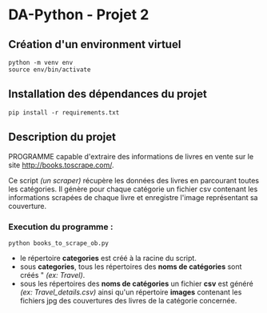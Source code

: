 # DA-Python   - Projet 2

## Création d'un environment virtuel
```
python -m venv env
source env/bin/activate
```

## Installation des dépendances du projet
```pip install -r requirements.txt```

## Description du projet

PROGRAMME capable d'extraire des informations de livres en vente sur le site http://books.toscrape.com/.

Ce script _(un scraper)_ récupère les données des livres en parcourant toutes les catégories.
Il génère pour chaque catégorie un fichier csv contenant les informations scrapées de chaque livre
et enregistre l'image représentant sa couverture.

### Execution du programme :
    
```python books_to_scrape_ob.py```
    
- le répertoire **categories** est créé à la racine du script.
- sous **categories**, tous les répertoires des **noms de catégories** sont créés " _(ex: Travel)_.
- sous les répertoires des **noms de catégories** un fichier **csv** est généré _(ex: Travel_details.csv)_ ainsi qu'un répertoire **images** contenant les fichiers jpg des couvertures des livres de la catégorie concernée.

